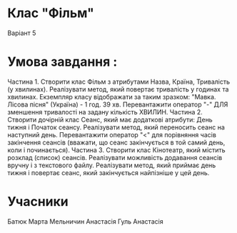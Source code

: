 # Клас "Фільм"
Варіант 5
# Умова завдання :
Частина 1. Створити клас Фільм з атрибутами Назва, Країна, Тривалість (у хвилинах). Реалізувати метод, який повертає тривалість у годинах та хвилинах.
Екземпляр класу відображати за таким зразком: "Мавка. Лісова пісня" (Україна) - 1 год. 39 хв. Перевантажити оператор "-" ДЛЯ зменшення тривалості на задану кількість
ХВИЛИН.
Частина 2. Створити дочірній клас Сеанс, який має додаткові атрибути: День тижня і Початок сеансу. Реалізувати метод, який переносить сеанс на наступний день. Перевантажити оператор "<" для порівняння часів закінчення сеансів (вважати, що сеанс закінчується в той самий день, коли і починається).
Частина 3. Створити клас Кінотеатр, який містить розклад (список) сеансів.
Реалізувати можливість додавання сеансів вручну і з текстового файлу. Реалізувати метод, який приймає день тижня і повертає сеанс, який закінчується найпізніше у цей
день.
# Учасники
Батюк Марта
Мельничин Анастасія 
Гуль Анастасія 
